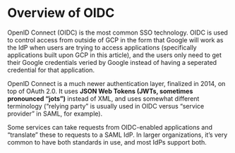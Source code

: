 # Overview of OIDC
OpenID Connect (OIDC) is the most common SSO technology. OIDC is used to control access from outside of GCP in the form that Google will work as the IdP when users are trying to access applications (specifically applications built upon GCP in this article), and the users only need to get their Google credentials veried by Google instead of having a seperated credential for that application.

OpenID Connect is a much newer authentication layer, finalized in 2014, on top of OAuth 2.0. It uses **JSON Web Tokens (JWTs, sometimes pronounced “jots”)** instead of XML, and uses somewhat different terminology (“relying party” is usually used in OIDC versus “service provider” in SAML, for example).

Some services can take requests from OIDC-enabled applications and “translate” these to requests to a SAML IdP. In larger organizations, it’s very common to have both standards in use, and most IdPs support both.




